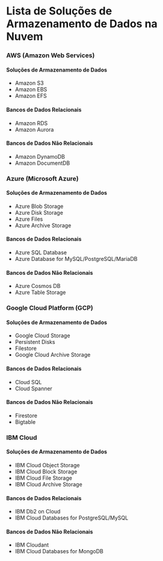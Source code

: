 Lista de Soluções de Armazenamento de Dados na Nuvem
=====================================================

### AWS (Amazon Web Services)
#### Soluções de Armazenamento de Dados
- Amazon S3
- Amazon EBS
- Amazon EFS

#### Bancos de Dados Relacionais
- Amazon RDS
- Amazon Aurora

#### Bancos de Dados Não Relacionais
- Amazon DynamoDB
- Amazon DocumentDB

### Azure (Microsoft Azure)
#### Soluções de Armazenamento de Dados
- Azure Blob Storage
- Azure Disk Storage
- Azure Files
- Azure Archive Storage

#### Bancos de Dados Relacionais
- Azure SQL Database
- Azure Database for MySQL/PostgreSQL/MariaDB

#### Bancos de Dados Não Relacionais
- Azure Cosmos DB
- Azure Table Storage

### Google Cloud Platform (GCP)
#### Soluções de Armazenamento de Dados
- Google Cloud Storage
- Persistent Disks
- Filestore
- Google Cloud Archive Storage

#### Bancos de Dados Relacionais
- Cloud SQL
- Cloud Spanner

#### Bancos de Dados Não Relacionais
- Firestore
- Bigtable

### IBM Cloud
#### Soluções de Armazenamento de Dados
- IBM Cloud Object Storage
- IBM Cloud Block Storage
- IBM Cloud File Storage
- IBM Cloud Archive Storage

#### Bancos de Dados Relacionais
- IBM Db2 on Cloud
- IBM Cloud Databases for PostgreSQL/MySQL

#### Bancos de Dados Não Relacionais
- IBM Cloudant
- IBM Cloud Databases for MongoDB
